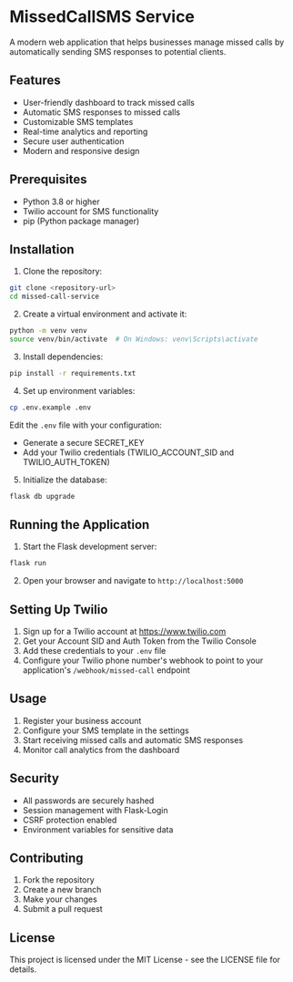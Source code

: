 # MissedCallSMS Service

A modern web application that helps businesses manage missed calls by automatically sending SMS responses to potential clients.

## Features

- User-friendly dashboard to track missed calls
- Automatic SMS responses to missed calls
- Customizable SMS templates
- Real-time analytics and reporting
- Secure user authentication
- Modern and responsive design

## Prerequisites

- Python 3.8 or higher
- Twilio account for SMS functionality
- pip (Python package manager)

## Installation

1. Clone the repository:
```bash
git clone <repository-url>
cd missed-call-service
```

2. Create a virtual environment and activate it:
```bash
python -m venv venv
source venv/bin/activate  # On Windows: venv\Scripts\activate
```

3. Install dependencies:
```bash
pip install -r requirements.txt
```

4. Set up environment variables:
```bash
cp .env.example .env
```
Edit the `.env` file with your configuration:
- Generate a secure SECRET_KEY
- Add your Twilio credentials (TWILIO_ACCOUNT_SID and TWILIO_AUTH_TOKEN)

5. Initialize the database:
```bash
flask db upgrade
```

## Running the Application

1. Start the Flask development server:
```bash
flask run
```

2. Open your browser and navigate to `http://localhost:5000`

## Setting Up Twilio

1. Sign up for a Twilio account at https://www.twilio.com
2. Get your Account SID and Auth Token from the Twilio Console
3. Add these credentials to your `.env` file
4. Configure your Twilio phone number's webhook to point to your application's `/webhook/missed-call` endpoint

## Usage

1. Register your business account
2. Configure your SMS template in the settings
3. Start receiving missed calls and automatic SMS responses
4. Monitor call analytics from the dashboard

## Security

- All passwords are securely hashed
- Session management with Flask-Login
- CSRF protection enabled
- Environment variables for sensitive data

## Contributing

1. Fork the repository
2. Create a new branch
3. Make your changes
4. Submit a pull request

## License

This project is licensed under the MIT License - see the LICENSE file for details.
